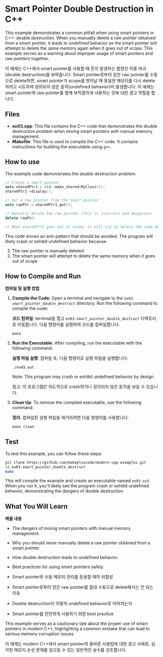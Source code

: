 # Smart Pointer Double Destruction in C++

This example demonstrates a common pitfall when using smart pointers in C++: double destruction. When you manually delete a raw pointer obtained from a smart pointer, it leads to undefined behavior as the smart pointer will attempt to delete the same memory again when it goes out of scope. This example serves as a warning about improper usage of smart pointers and raw pointers together.

이 예제는 C++에서 smart pointer를 사용할 때 흔히 발생하는 함정인 이중 파괴(double destruction)를 보여줍니다. Smart pointer로부터 얻은 raw pointer를 수동으로 delete하면, smart pointer가 scope를 벗어날 때 동일한 메모리를 다시 delete하려고 시도하여 정의되지 않은 동작(undefined behavior)이 발생합니다. 이 예제는 smart pointer와 raw pointer를 함께 부적절하게 사용하는 것에 대한 경고 역할을 합니다.

## Files

- **ex03.cpp**: This file contains the C++ code that demonstrates the double destruction problem when mixing smart pointers with manual memory management.
- **Makefile**: This file is used to compile the C++ code. It contains instructions for building the executable using `g++`.

## How to use

The example code demonstrates the double destruction problem:

```cpp
// Create a smart pointer
auto sharedPtr1 = std::make_shared<MyClass>();
sharedPtr1->display();

// Get a raw pointer from the smart pointer
auto rawPtr = sharedPtr1.get();

// Manually delete the raw pointer (this is incorrect and dangerous)
delete rawPtr;

// When sharedPtr1 goes out of scope, it will try to delete the same memory again
```

This code shows an anti-pattern that should be avoided. The program will likely crash or exhibit undefined behavior because:
1. The raw pointer is manually deleted
2. The smart pointer will attempt to delete the same memory when it goes out of scope

## How to Compile and Run

**컴파일 및 실행 방법**

1. **Compile the Code**: Open a terminal and navigate to the `ex03-smart_pointer_double_destruct` directory. Run the following command to compile the code:

   **코드 컴파일**: terminal을 열고 `ex03-smart_pointer_double_destruct` 디렉토리로 이동합니다. 다음 명령어를 실행하여 코드를 컴파일합니다:
   ```bash
   make
   ```

2. **Run the Executable**: After compiling, run the executable with the following command:

   **실행 파일 실행**: 컴파일 후, 다음 명령어로 실행 파일을 실행합니다:
   ```bash
   ./ex03.out
   ```
   Note: This program may crash or exhibit undefined behavior by design.

   참고: 이 프로그램은 의도적으로 crash하거나 정의되지 않은 동작을 보일 수 있습니다.

3. **Clean Up**: To remove the compiled executable, use the following command:

   **정리**: 컴파일된 실행 파일을 제거하려면 다음 명령어를 사용합니다:
   ```bash
   make clean
   ```

## Test

To test this example, you can follow these steps:

```bash
git clone https://github.com/makepluscode/modern-cpp-examples.git
cd ex03-smart_pointer_double_destruct
make
```

This will compile the example and create an executable named `ex03.out`. When you run it, you'll likely see the program crash or exhibit undefined behavior, demonstrating the dangers of double destruction.

## What You Will Learn

**배울 내용**

- The dangers of mixing smart pointers with manual memory management.
- Why you should never manually delete a raw pointer obtained from a smart pointer.
- How double destruction leads to undefined behavior.
- Best practices for using smart pointers safely.

- Smart pointer와 수동 메모리 관리를 혼용할 때의 위험성
- Smart pointer로부터 얻은 raw pointer를 절대 수동으로 delete해서는 안 되는 이유
- Double destruction이 어떻게 undefined behavior로 이어지는지
- Smart pointer를 안전하게 사용하기 위한 best practice

This example serves as a cautionary tale about the proper use of smart pointers in modern C++, highlighting a common mistake that can lead to serious memory corruption issues.

이 예제는 modern C++에서 smart pointer의 올바른 사용법에 대한 경고 사례로, 심각한 메모리 손상 문제를 일으킬 수 있는 일반적인 실수를 강조합니다.
